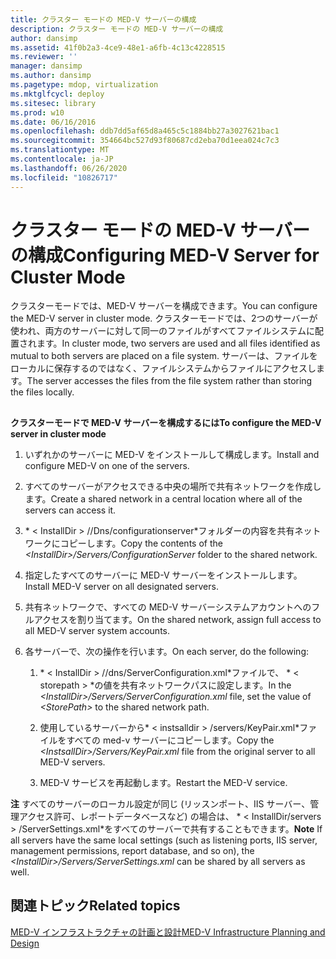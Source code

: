 ```yaml
---
title: クラスター モードの MED-V サーバーの構成
description: クラスター モードの MED-V サーバーの構成
author: dansimp
ms.assetid: 41f0b2a3-4ce9-48e1-a6fb-4c13c4228515
ms.reviewer: ''
manager: dansimp
ms.author: dansimp
ms.pagetype: mdop, virtualization
ms.mktglfcycl: deploy
ms.sitesec: library
ms.prod: w10
ms.date: 06/16/2016
ms.openlocfilehash: ddb7dd5af65d8a465c5c1884bb27a3027621bac1
ms.sourcegitcommit: 354664bc527d93f80687cd2eba70d1eea024c7c3
ms.translationtype: MT
ms.contentlocale: ja-JP
ms.lasthandoff: 06/26/2020
ms.locfileid: "10826717"
---
```

# <span data-ttu-id="ca05e-103">クラスター モードの MED-V サーバーの構成</span><span class="sxs-lookup"><span data-stu-id="ca05e-103">Configuring MED-V Server for Cluster Mode</span></span>


<span data-ttu-id="ca05e-104">クラスターモードでは、MED-V サーバーを構成できます。</span><span class="sxs-lookup"><span data-stu-id="ca05e-104">You can configure the MED-V server in cluster mode.</span></span> <span data-ttu-id="ca05e-105">クラスターモードでは、2つのサーバーが使われ、両方のサーバーに対して同一のファイルがすべてファイルシステムに配置されます。</span><span class="sxs-lookup"><span data-stu-id="ca05e-105">In cluster mode, two servers are used and all files identified as mutual to both servers are placed on a file system.</span></span> <span data-ttu-id="ca05e-106">サーバーは、ファイルをローカルに保存するのではなく、ファイルシステムからファイルにアクセスします。</span><span class="sxs-lookup"><span data-stu-id="ca05e-106">The server accesses the files from the file system rather than storing the files locally.</span></span>

## <a href="" id="bkmk-howtoconfigurethemedvserverinclustermode"></a>


**<span data-ttu-id="ca05e-107">クラスターモードで MED-V サーバーを構成するには</span><span class="sxs-lookup"><span data-stu-id="ca05e-107">To configure the MED-V server in cluster mode</span></span>**

1.  <span data-ttu-id="ca05e-108">いずれかのサーバーに MED-V をインストールして構成します。</span><span class="sxs-lookup"><span data-stu-id="ca05e-108">Install and configure MED-V on one of the servers.</span></span>

2.  <span data-ttu-id="ca05e-109">すべてのサーバーがアクセスできる中央の場所で共有ネットワークを作成します。</span><span class="sxs-lookup"><span data-stu-id="ca05e-109">Create a shared network in a central location where all of the servers can access it.</span></span>

3.  <span data-ttu-id="ca05e-110">\* &lt; InstallDir &gt; //Dns/configurationserver\*フォルダーの内容を共有ネットワークにコピーします。</span><span class="sxs-lookup"><span data-stu-id="ca05e-110">Copy the contents of the *&lt;InstallDir&gt;/Servers/ConfigurationServer* folder to the shared network.</span></span>

4.  <span data-ttu-id="ca05e-111">指定したすべてのサーバーに MED-V サーバーをインストールします。</span><span class="sxs-lookup"><span data-stu-id="ca05e-111">Install MED-V server on all designated servers.</span></span>

5.  <span data-ttu-id="ca05e-112">共有ネットワークで、すべての MED-V サーバーシステムアカウントへのフルアクセスを割り当てます。</span><span class="sxs-lookup"><span data-stu-id="ca05e-112">On the shared network, assign full access to all MED-V server system accounts.</span></span>

6.  <span data-ttu-id="ca05e-113">各サーバーで、次の操作を行います。</span><span class="sxs-lookup"><span data-stu-id="ca05e-113">On each server, do the following:</span></span>

    1.  <span data-ttu-id="ca05e-114">\* &lt; InstallDir &gt; //dns/ServerConfiguration.xml\*ファイルで、 \* &lt; storepath &gt; \*の値を共有ネットワークパスに設定します。</span><span class="sxs-lookup"><span data-stu-id="ca05e-114">In the *&lt;InstallDir&gt;/Servers/ServerConfiguration.xml* file, set the value of *&lt;StorePath&gt;* to the shared network path.</span></span>

    2.  <span data-ttu-id="ca05e-115">使用しているサーバーから\* &lt; instsalldir &gt; /servers/KeyPair.xml\*ファイルをすべての med-v サーバーにコピーします。</span><span class="sxs-lookup"><span data-stu-id="ca05e-115">Copy the *&lt;InstsallDir&gt;/Servers/KeyPair.xml* file from the original server to all MED-V servers.</span></span>

    3.  <span data-ttu-id="ca05e-116">MED-V サービスを再起動します。</span><span class="sxs-lookup"><span data-stu-id="ca05e-116">Restart the MED-V service.</span></span>

<span data-ttu-id="ca05e-117">**注** すべてのサーバーのローカル設定が同じ (リッスンポート、IIS サーバー、管理アクセス許可、レポートデータベースなど) の場合は、 \* &lt; InstallDir/servers &gt; /ServerSettings.xml\*をすべてのサーバーで共有することもできます。</span><span class="sxs-lookup"><span data-stu-id="ca05e-117">**Note** If all servers have the same local settings (such as listening ports, IIS server, management permissions, report database, and so on), the *&lt;InstallDir&gt;/Servers/ServerSettings.xml* can be shared by all servers as well.</span></span>

 

## <span data-ttu-id="ca05e-118">関連トピック</span><span class="sxs-lookup"><span data-stu-id="ca05e-118">Related topics</span></span>


[<span data-ttu-id="ca05e-119">MED-V インフラストラクチャの計画と設計</span><span class="sxs-lookup"><span data-stu-id="ca05e-119">MED-V Infrastructure Planning and Design</span></span>](med-v-infrastructure-planning-and-design.md)

 

 






